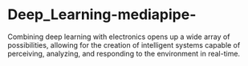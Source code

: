 # Deep_Learning-mediapipe-
Combining deep learning with electronics opens up a wide array of possibilities, allowing for the creation of intelligent systems capable of perceiving, analyzing, and responding to the environment in real-time.
